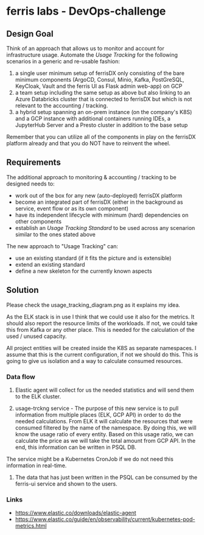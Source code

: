 # ferris labs - DevOps-challenge

## Design Goal

Think of an approach that allows us to monitor and account for infrastructure usage. Automate the *Usage Tracking*
for the following scenarios in a generic and re-usable fashion:

1. a single user minimum setup of ferrisDX only consisting of the bare minimum components (ArgoCD, Consul, Minio,
Kafka, PostGreSQL, KeyCloak, Vault and the ferris UI as Flask admin web-app) on GCP
1. a team setup including the same setup as above but also linking to an Azure Databricks cluster that is connected
to ferrisDX but which is not relevant to the accounting / tracking.
1. a hybrid setup spanning an on-prem instance (on the company's K8S) and a GCP instance with additional containers
running IDEs, a JupyterHub Server and a Presto cluster in addition to the base setup

Remember that you can utilize all of the components in play on the ferrisDX platform already and that you do
NOT have to reinvent the wheel.

## Requirements

The additional approach to monitoring & accounting / tracking to be designed needs to:
* work out of the box for any new (auto-deployed) ferrisDX platform
* become an integrated part of ferrisDX (either in the background as service, event flow or as its own component)
* have its independent lifecycle with minimum (hard) dependencies on other components
* establish an *Usage Tracking Standard* to be used across any scenarion similar to the ones stated above

The new approach to "Usage Tracking" can:
* use an existing standard (if it fits the picture and is extensible)
* extend an existing standard
* define a new skeleton for the currently known aspects

## Solution

Please check the usage_tracking_diagram.png as it explains my idea. 

As the ELK stack is in use I think that we could use it also for the metrics. It should also report the resource limits of the workloads. If not, we could take this from Kafka or any other place. This is needed for the calculation of the used / unused capacity.

All project entities will be created inside the K8S as separate namespaces. I assume that this is the current configuration, if not we should do this. This is going to give us isolation and a way to calculate consumed resources.

### Data flow

1. Elastic agent will collect for us the needed statistics and will send them to the ELK cluster.

1. usage-trckng service - The purpose of this new service is to pull information from multiple places (ELK, GCP API) in order to do the needed calculations. From ELK it will calculate the resources that were consumed filtered by the name of the namespace. By doing this, we will know the usage ratio of every entity. Based on this usage ratio, we can calculate the price as we will take the total amount from GCP API. In the end, this information can be written in PSQL DB.

The service might be a Kubernetes CronJob if we do not need this information in real-time.

1. The data that has just been written in the PSQL can be consumed by the ferris-ui service and shown to the users.

### Links

* https://www.elastic.co/downloads/elastic-agent
* https://www.elastic.co/guide/en/observability/current/kubernetes-pod-metrics.html
